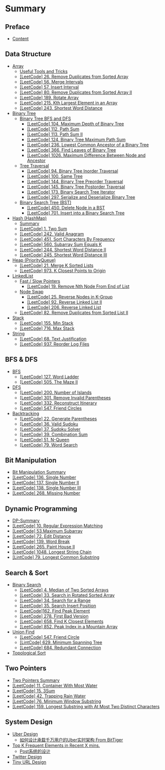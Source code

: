 # Summary

## Preface

* [Content](CONTENT.md)

## Data Structure

* [Array](data-structure/array.md)
  * [Useful Tools and Tricks](data-structure/array/useful-tools-and-tricks.md)
  * [\[LeetCode\] 26. Remove Duplicates from Sorted Array](data-structure/array/remove-duplicates-from-sorted-array.md)
  * [\[LeetCode\] 56. Merge Intervals](data-structure/array/merge-intervals.md)
  * [\[LeetCode\] 57. Insert Interval](data-structure/array/insert-interval.md)
  * [\[LeetCode\] 80. Remove Duplicates from Sorted Array II](data-structure/array/remove-duplicates-from-sorted-array-ii.md)
  * [\[LeetCode\] 189. Rotate Array](data-structure/array/rotate-array.md)
  * [\[LeetCode\] 215. Kth Largest Element in an Array](data-structure/array/kth-largest-element-in-an-array.md)
  * [\[LeetCode\] 243. Shortest Word Distance](data-structure/array/shortest-word-distance.md)
* [Binary Tree](data-structure/binary-tree.md)
  * [Binary Tree BFS and DFS](data-structure/binary-tree/binary-tree-bfs-and-dfs.md)
    * [\[LeetCode\] 104. Maximum Depth of Binary Tree](data-structure/binary-tree/binary-tree-bfs-and-dfs/maximum-depth-of-binary-tree.md)
    * [\[LeetCode\] 112. Path Sum](data-structure/binary-tree/binary-tree-bfs-and-dfs/path-sum.md)
    * [\[LeetCode\] 113. Path Sum II](data-structure/binary-tree/binary-tree-bfs-and-dfs/path-sum-ii.md)
    * [\[LeetCode\] 124. Binary Tree Maximum Path Sum](data-structure/binary-tree/binary-tree-bfs-and-dfs/binary-tree-maximum-path-sum.md)
    * [\[LeetCode\] 236. Lowest Common Ancestor of a Binary Tree](data-structure/binary-tree/binary-tree-bfs-and-dfs/lowest-common-ancestor-of-a-binary-tree.md)
    * [\[LeetCode\] 366. Find Leaves of Binary Tree ](data-structure/binary-tree/binary-tree-bfs-and-dfs/find-leaves-of-binary-tree.md)
    * [\[LeetCode\] 1026. Maximum Difference Between Node and Ancestor](data-structure/binary-tree/binary-tree-bfs-and-dfs/maximum-difference-between-node-and-ancestor.md)
  * [Tree Traversal](data-structure/binary-tree/tree-traversal.md)
    * [\[LeetCode\] 94. Binary Tree Inorder Traversal](data-structure/binary-tree/tree-traversal/binary-tree-inorder-traversal.md)
    * [\[LeetCode\] 100. Same Tree](data-structure/binary-tree/tree-traversal/same-tree.md)
    * [\[LeetCode\] 144. Binary Tree Preorder Traversal](data-structure/binary-tree/tree-traversal/binary-tree-preorder-traversal.md)
    * [\[LeetCode\] 145. Binary Tree Postorder Traversal](data-structure/binary-tree/tree-traversal/binary-tree-postorder-traversal.md)
    * [\[LeetCode\] 173. Binary Search Tree Iterator](data-structure/binary-tree/tree-traversal/leetcode-173-binary-search-tree-iterator.md)
    * [\[LeetCode\] 297. Serialize and Deserialize Binary Tree](data-structure/binary-tree/tree-traversal/serialize-and-deserialize-binary-tree.md)
  * [Binary Search Tree \(BST\)](data-structure/binary-tree/binary-search-tree-bst.md)
    * [\[LeetCode\] 450. Delete Node in a BST](data-structure/binary-tree/binary-search-tree-bst/delete-node-in-a-bst.md)
    * [\[LeetCode\] 701. Insert into a Binary Search Tree](data-structure/binary-tree/binary-search-tree-bst/insert-into-a-binary-search-tree.md)
* [Hash \(HashMap\)](data-structure/hash-hashmap.md)
  * [Summary](data-structure/hash/summary.md)
  * [\[LeetCode\] 1. Two Sum](data-structure/hash-hashmap/two-sum.md)
  * [\[LeetCode\] 242. Valid Anagram](data-structure/hash-hashmap/valid-anagram.md)
  * [\[LeetCode\] 451. Sort Characters By Frequency](data-structure/hash-hashmap/sort-characters-by-frequency.md)
  * [\[LeetCode\] 560. Subarray Sum Equals K](data-structure/hash-hashmap/subarray-sum-equals-k.md)
  * [\[LeetCode\] 244. Shortest Word Distance II](data-structure/hash/shortest-word-distance-ii.md)
  * [\[LeetCode\] 245. Shortest Word Distance III](data-structure/hash/shortest-word-distance-iii.md)
* [Heap \(PriorityQueue\)](data-structure/heap-priorityqueue.md)
  * [\[LeetCode\] 21. Merge K Sorted Lists](data-structure/heap-priorityqueue/merge-k-sorted-lists.md)
  * [\[LeetCode\] 973. K Closest Points to Origin](data-structure/heap-priorityqueue/k-closest-points-to-origin.md)
* [LinkedList](data-structure/linkedlist.md)
  * [Fast / Slow Pointers](data-structure/linkedlist/fast-slow-pointers.md)
    * [\[LeetCode\] 19. Remove Nth Node From End of List](data-structure/linkedlist/fast-slow-pointers/remove-nth-node-from-end-of-list.md)
  * [Node Swap](data-structure/linkedlist/node-swap.md)
    * [\[LeetCode\]  25. Reverse Nodes in K-Group](data-structure/linkedlist/reverse-nodes-in-k-group.md)
    * [\[LeetCode\] 92. Reverse Linked List II](data-structure/linkedlist/reverse-linked-list-ii.md)
    * [\[LeetCode\]  206. Reverse Linked List](data-structure/linkedlist/reverse-linked-list.md)
  * [\[LeetCode\] 82. Remove Duplicates from Sorted List II](data-structure/linkedlist/remove-duplicates-from-sorted-list-ii.md)
* [Stack](data-structure/stack.md)
  * [\[LeetCode\] 155. Min Stack](data-structure/stack/min-stack.md)
  * [\[LeetCode\] 716. Max Stack](data-structure/stack/max-stack.md)
* [String](data-structure/string.md)
  * [\[LeetCode\] 68. Text Justification](data-structure/string/text-justification.md)
  * [\[LeetCode\] 937. Reorder Log Files](data-structure/string/reorder-log-files.md)

## BFS & DFS

* [BFS](bfs-and-dfs/bfs-summary.md)
  * [\[LeetCode\] 127. Word Ladder](bfs-and-dfs/bfs/word-ladder.md)
  * [\[LeetCode\] 505. The Maze II](bfs-and-dfs/bfs/the-maze-ii.md)
* [DFS](bfs-and-dfs/dfs-summary.md)
  * [\[LeetCode\] 200. Number of Islands](bfs-and-dfs/dfs/number-of-islands.md)
  * [\[LeetCode\] 301. Remove Invalid Parentheses](bfs-and-dfs/dfs/remove-invalid-parentheses.md)
  * [\[LeetCode\] 332. Reconstruct Itinerary](bfs-and-dfs/dfs/reconstruct-itinerary.md)
  * [\[LeetCode\] 547. Friend Circles](bfs-and-dfs/dfs/friend-circles.md)
* [Backtracking](bfs-and-dfs/backtracking.md)
  * [\[LeetCode\] 22. Generate Parentheses](bfs-and-dfs/backtracking/generate-parentheses.md)
  * [\[LeetCode\] 36. Valid Sudoku](bfs-and-dfs/backtracking/valid-sudoku.md)
  * [\[LeetCode\] 37. Sudoku Solver](bfs-and-dfs/backtracking/sudoku-solver.md)
  * [\[LeetCode\] 39. Combination Sum](bfs-and-dfs/backtracking/combination-sum.md)
  * [\[LeetCode\] 51. N-Queen](bfs-and-dfs/backtracking/n-queen.md)
  * [\[LeetCode\] 79. Word Search](bfs-and-dfs/backtracking/word-search.md)

## Bit Manipulation

* [Bit Manipulation Summary](bit-manipulation/summary.md)
* [\[LeetCode\] 136. Single Number](bit-manipulation/single-number.md)
* [\[LeetCode\] 137. Single Number II](bit-manipulation/single-number-ii.md)
* [\[LeetCode\] 138. Single Number III](bit-manipulation/single-number-iii.md)
* [\[LeetCode\] 268. Missing Number](bit-manipulation/missing-number.md)

## Dynamic Programming

* [DP-Summary](divide-and-conquer/summary.md)
* [\[LeetCode\] 10. Regular Expression Matching](dynamic-programming/regular-expression-matching.md)
* [\[LeetCode\] 53.Maximum Subarray](divide-and-conquer/maximum-subarray.md)
* [\[LeetCode\] 72. Edit Distance](dynamic-programming/edit-distance.md)
* [\[LeetCode\] 139. Word Break](dynamic-programming/word-break.md)
* [\[LeetCode\] 265. Paint House II](divide-and-conquer/paint-house-ii.md)
* [\[LeetCode\] 1048. Longest String Chain](divide-and-conquer/longest-string-chain.md)
* [\[LintCode\] 79. Longest Common Substring](divide-and-conquer/longest-common-substring.md)

## Search & Sort

* [Binary Search](search/binary-search.md)
  * [\[LeetCode\] 4. Median of Two Sorted Arrays](search/median-of-two-sorted-array.md)
  * [\[LeetCode\] 33. Search in Rotated Sorted Array](search/search-in-rotated-sorted-array.md)
  * [\[LeetCode\] 34. Search for a Range](search/search-for-a-range.md)
  * [\[LeetCode\] 35. Search Insert Position](search/search-insert-position.md)
  * [\[LeetCode\]162. Find Peak Element](search/find-peak-element.md)
  * [\[LeetCode\] 278. First Bad Version](search/first-bad-version.md)
  * [\[LeetCode\] 658. Find K Closest Elements](search/find-k-closest-elements.md)
  * [\[LeetCode\] 852. Peak Index in a Mountain Array](search/peak-index-in-a-mountain-array.md)
* [Union Find](search/union-find.md)
  * [\[LeetCode\] 547. Friend Circle](search/union-find/friend-circle.md)
  * [\[LintCode\] 629. Minimum Spanning Tree](search/union-find/minimum-spanning-tree.md)
  * [\[LeetCode\] 684. Redundant Connection](search/union-find/leetcode-684-redundant-connection.md)
* [Topological Sort](search/topological-search.md)

## Two Pointers

* [Two Pointers Summary](two-pointers/two-pointers-summary.md)
* [\[LeetCode\] 11. Container With Most Water](two-pointers/container-with-most-water.md)
* [\[LeetCode\] 15. 3Sum](two-pointers/3sum.md)
* [\[LeetCode\] 42. Trapping Rain Water](two-pointers/trapping-rain-water.md)
* [\[LeetCode\] 76. Minimum Window Substring](two-pointers/minimum-window-substring.md)
* [\[LeetCode\] 159. Longest Substring with At Most Two Distinct Characters](two-pointers/longest-substring-with-at-most-two-distinct-characters.md)

## System Design

* [Uber Design](system-design/uber-design.md)
  * [如何设计承载千万用户的Uber实时架构 From BitTiger](system-design/uber-design/uber-design-bittiger.md)
* [Top K Frequent Elements in Recent X mins.](top-k-frequent-elements-in-recent-x-mins.md)
  * [Post系统的设计 ](system-design/top-k/post-system-design.md)
* [Twitter Design](system-design/twitter-design.md)
* [Tiny URL Design](system-design/tiny-url-design.md)


